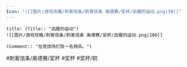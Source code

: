 ```yaml
---
Icon: "![[图片/游戏攻略/刺客信条/刺客信条 奥德赛/奖杯/血腥的运动.png|30]]"
---
```

```ad-common-bronze-trophy
title: (Title:: "血腥的运动")
![[图片/游戏攻略/刺客信条/刺客信条 奥德赛/奖杯/血腥的运动.png|100]]

(Comment:: "在竞技场打败一名佣兵。")
```

#刺客信条/奥德赛/奖杯 #奖杯 #奖杯/铜
